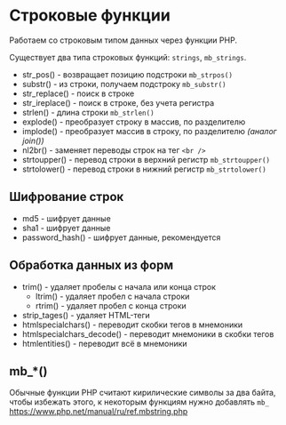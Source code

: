 # Строковые функции
Работаем со строковым типом данных через функции PHP.

Существует два типа строковых функций: `strings`, `mb_strings`.

- str_pos() - возвращает позицию подстроки `mb_strpos()`
- substr() - из строки, получаем подстроку `mb_substr()`
- str_replace() - поиск в строке
- str_ireplace() - поиск в строке, без учета регистра
- strlen() - длина строки `mb_strlen()`
- explode() - преобразует строку в массив, по разделителю
- implode() - преобразует массив в строку, по разделителю *(аналог join())*
- nl2br() - заменяет переводы строк на тег `<br />`
- strtoupper() - перевод строки в верхний регистр `mb_strtoupper()`
- strtolower() - перевод строки в нижний регистр `mb_strtolower()`

## Шифрование строк
- md5 - шифрует данные
- sha1 - шифрует данные
- password_hash() - шифрует данные, рекомендуется

## Обработка данных из форм
- trim() - удаляет пробелы с начала или конца строк
    - ltrim() - удаляет пробел с начала строки
    - rtrim() - удаляет пробел с конца строки
- strip_tages() - удаляет HTML-теги
- htmlspecialchars() - переводит скобки тегов в мнемоники
- htmlspecialchars_decode() - переводит мнемоники в скобки тегов
- htmlentities() - переводит всё в мнемоники

## mb_*()
Обычные функции PHP считают кирилические символы за два байта, чтобы избежать этого, к некоторым функциям нужно добавлять `mb_` https://www.php.net/manual/ru/ref.mbstring.php
